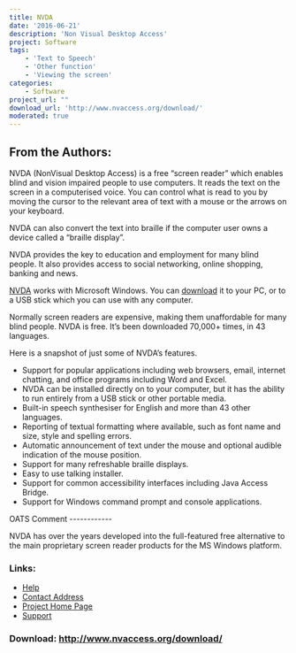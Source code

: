 ```yaml
---
title: NVDA
date: '2016-06-21'
description: 'Non Visual Desktop Access'
project: Software
tags:
    - 'Text to Speech'
    - 'Other function'
    - 'Viewing the screen'
categories:
    - Software
project_url: ""
download_url: 'http://www.nvaccess.org/download/'
moderated: true
---
```

From the Authors:
-----------------

  
NVDA (NonVisual Desktop Access) is a free “screen reader” which enables blind and vision impaired people to use computers. It reads the text on the screen in a computerised voice. You can control what is read to you by moving the cursor to the relevant area of text with a mouse or the arrows on your keyboard.

NVDA can also convert the text into braille if the computer user owns a device called a “braille display”.

NVDA provides the key to education and employment for many blind people. It also provides access to social networking, online shopping, banking and news.

<a href="">NVDA</a> works with Microsoft Windows. You can <a href="">download</a> it to your PC, or to a USB stick which you can use with any computer.

Normally screen readers are expensive, making them unaffordable for many blind people. NVDA is free. It’s been downloaded 70,000+ times, in 43 languages.

  
<div class="" column="">Here is a snapshot of just some of NVDA’s features.

- Support for popular applications including web browsers, email, internet chatting, and office programs including Word and Excel.
- NVDA can be installed directly on to your computer, but it has the ability to run entirely from a USB stick or other portable media.
- Built-in speech synthesiser for English and more than 43 other languages.
- Reporting of textual formatting where available, such as font name and size, style and spelling errors.
- Automatic announcement of text under the mouse and optional audible indication of the mouse position.
- Support for many refreshable braille displays.
- Easy to use talking installer.
- Support for common accessibility interfaces including Java Access Bridge.
- Support for Windows command prompt and console applications.

</div>  
OATS Comment
------------

  
NVDA has over the years developed into the full-featured free alternative to the main proprietary screen reader products for the MS Windows platform.  
  

### Links:
- <a href="http://www.nvaccess.org/nvda/wiki/">Help</a>
- <a href="mailto:mick@kulgan.net">Contact Address</a>
- <a href="http://www.nvaccess.org/">Project Home Page</a>
- <a href="http://www.nvaccess.org/nvda/#user_emailList">Support</a>

### Download: http://www.nvaccess.org/download/ 